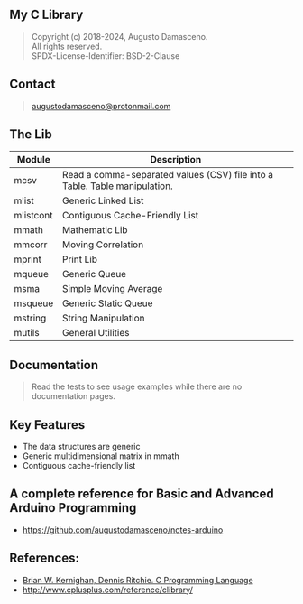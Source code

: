 ## My C Library

> Copyright (c) 2018-2024, Augusto Damasceno.  
> All rights reserved.   
> SPDX-License-Identifier: BSD-2-Clause

## Contact
> [augustodamasceno@protonmail.com](mailto:augustodamasceno@protonmail.com)

## The Lib

| Module | Description |  
| -- | -- |  
| mcsv | Read a comma-separated values (CSV) file into a Table. Table manipulation. |  
| mlist | Generic Linked List |  
| mlistcont | Contiguous Cache-Friendly List |  
| mmath | Mathematic Lib |  
| mmcorr | Moving Correlation |  
| mprint | Print Lib |  
| mqueue | Generic Queue |  
| msma | Simple Moving Average |  
| msqueue | Generic Static Queue |   
| mstring | String Manipulation |   
| mutils | General Utilities |

## Documentation
> Read the tests to see usage examples while there are no documentation pages.  

## Key Features
* The data structures are generic  
* Generic multidimensional matrix in mmath  
* Contiguous cache-friendly list

## A complete reference for Basic and Advanced Arduino Programming  
* https://github.com/augustodamasceno/notes-arduino

## References:  
* [Brian W. Kernighan,  Dennis Ritchie. C Programming Language](http://a.co/d/jbSe2YM)  
* http://www.cplusplus.com/reference/clibrary/  

